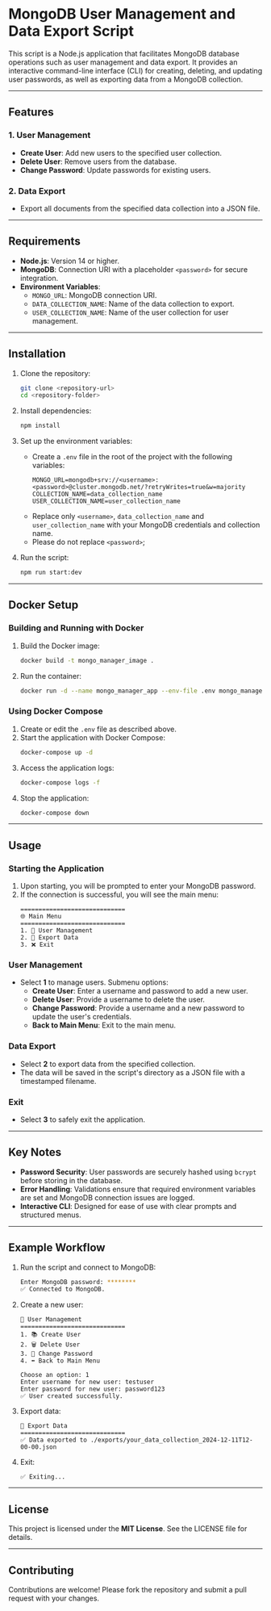 # MongoDB User Management and Data Export Script

This script is a Node.js application that facilitates MongoDB database operations such as user management and data export. It provides an interactive command-line interface (CLI) for creating, deleting, and updating user passwords, as well as exporting data from a MongoDB collection.

---

## Features

### 1. **User Management**
- **Create User**: Add new users to the specified user collection.
- **Delete User**: Remove users from the database.
- **Change Password**: Update passwords for existing users.

### 2. **Data Export**
- Export all documents from the specified data collection into a JSON file.

---

## Requirements

- **Node.js**: Version 14 or higher.
- **MongoDB**: Connection URI with a placeholder `<password>` for secure integration.
- **Environment Variables**:
    - `MONGO_URL`: MongoDB connection URI.
    - `DATA_COLLECTION_NAME`: Name of the data collection to export.
    - `USER_COLLECTION_NAME`: Name of the user collection for user management.

---

## Installation

1. Clone the repository:
   ```bash
   git clone <repository-url>
   cd <repository-folder>
   ```

2. Install dependencies:
   ```bash
   npm install
   ```

3. Set up the environment variables:
   - Create a `.env` file in the root of the project with the following variables:
     ```env
     MONGO_URL=mongodb+srv://<username>:<password>@cluster.mongodb.net/?retryWrites=true&w=majority
     COLLECTION_NAME=data_collection_name
     USER_COLLECTION_NAME=user_collection_name
     ```
   - Replace only `<username>`, `data_collection_name` and `user_collection_name` with your MongoDB credentials and collection name.
   - Please do not replace `<password>`;


4. Run the script:
   ```bash
   npm run start:dev
   ```
---

## Docker Setup

### Building and Running with Docker
1. Build the Docker image:
   ```bash
   docker build -t mongo_manager_image .
   ```
2. Run the container:
   ```bash
   docker run -d --name mongo_manager_app --env-file .env mongo_manager_image
   ```

### Using Docker Compose
1. Create or edit the `.env` file as described above.
2. Start the application with Docker Compose:
   ```bash
   docker-compose up -d
   ```
3. Access the application logs:
   ```bash
   docker-compose logs -f
   ```
4. Stop the application:
   ```bash
   docker-compose down
   ```

---

## Usage

### Starting the Application
1. Upon starting, you will be prompted to enter your MongoDB password.
2. If the connection is successful, you will see the main menu:
   ```
   =============================
   🌐 Main Menu
   =============================
   1. 👤 User Management
   2. 📂 Export Data
   3. ❌ Exit
   ```

### User Management
- Select **1** to manage users. Submenu options:
    - **Create User**: Enter a username and password to add a new user.
    - **Delete User**: Provide a username to delete the user.
    - **Change Password**: Provide a username and a new password to update the user's credentials.
    - **Back to Main Menu**: Exit to the main menu.

### Data Export
- Select **2** to export data from the specified collection.
- The data will be saved in the script's directory as a JSON file with a timestamped filename.

### Exit
- Select **3** to safely exit the application.

---

## Key Notes

- **Password Security**: User passwords are securely hashed using `bcrypt` before storing in the database.
- **Error Handling**: Validations ensure that required environment variables are set and MongoDB connection issues are logged.
- **Interactive CLI**: Designed for ease of use with clear prompts and structured menus.

---

## Example Workflow

1. Run the script and connect to MongoDB:
   ```bash
   Enter MongoDB password: ********
   ✅ Connected to MongoDB.
   ```
2. Create a new user:
   ```
   👤 User Management
   =============================
   1. 📚 Create User
   2. 🗑 Delete User
   3. 🔑 Change Password
   4. ⬅ Back to Main Menu

   Choose an option: 1
   Enter username for new user: testuser
   Enter password for new user: password123
   ✅ User created successfully.
   ```
3. Export data:
   ```
   📂 Export Data
   =============================
   ✅ Data exported to ./exports/your_data_collection_2024-12-11T12-00-00.json
   ```
4. Exit:
   ```
   ✅ Exiting...
   ```

---

## License
This project is licensed under the **MIT License**. See the LICENSE file for details.

---

## Contributing
Contributions are welcome! Please fork the repository and submit a pull request with your changes.
